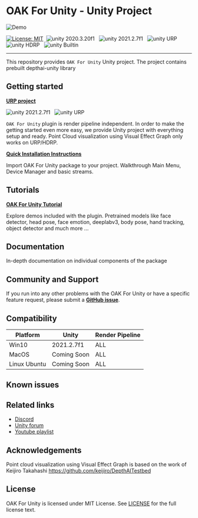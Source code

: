 # OAK For Unity - Unity Project

![Demo](../docs/img/depthai-unity-plugin-face-detector.gif)

[![License: MIT](https://img.shields.io/badge/License-MIT-green.svg)](https://opensource.org/licenses/MIT)&nbsp;
<img src="https://img.shields.io/badge/unity-2020.3.20f1-green.svg?style=flat-square" alt="unity 2020.3.20f1">
&nbsp;
<img src="https://img.shields.io/badge/unity-2021.2.7f1-green.svg?style=flat-square" alt="unity 2021.2.7f1">
&nbsp;
<img src="https://img.shields.io/badge/unity-URP-green.svg?style=flat-square" alt="unity URP">
&nbsp;
<img src="https://img.shields.io/badge/unity-HDRP-green.svg?style=flat-square" alt="unity HDRP">
&nbsp;
<img src="https://img.shields.io/badge/unity-Builtin-green.svg?style=flat-square" alt="unity Builtin">
&nbsp;

---
This repository provides `OAK For Unity` Unity project. The project contains prebuilt depthai-unity library

## Getting started

**[URP project](docs/Unity.md)** 

<img src="https://img.shields.io/badge/unity-2021.2.7f1-green.svg?style=flat-square" alt="unity 2021.2.7f1">
&nbsp;
<img src="https://img.shields.io/badge/unity-URP-green.svg?style=flat-square" alt="unity URP">
&nbsp;

`OAK For Unity` plugin is render pipeline independent. In order to make the getting started even more easy, we provide Unity project with everything setup and ready. Point Cloud visualization using Visual Effect Graph only works on URP/HDRP.

**[Quick Installation Instructions]()**

Import OAK For Unity package to your project. Walkthrough Main Menu, Device Manager and basic streams.

## Tutorials

**[OAK For Unity Tutorial]()**

Explore demos included with the plugin. Pretrained models like face detector, head pose, face emotion, deeplabv3, body pose, hand tracking, object detector and much more ...

## Documentation
In-depth documentation on individual components of the package

## Community and Support
If you run into any other problems with the OAK For Unity or have a specific feature request, please submit a **[GitHub issue](https://github.com/luxonis/depthai-unity/issues)**.

## Compatibility

|Platform|Unity|Render Pipeline|
|---|---|---|
|Win10|2021.2.7f1|ALL|
|MacOS|Coming Soon|ALL|
|Linux Ubuntu|Coming Soon|ALL

## Known issues

## Related links
- [Discord](https://discord.gg/4hGT3AFPMZ)
- [Unity forum](https://forum.unity.com/threads/oak-for-unity-spatial-ai-meets-the-power-of-unity.1205764/)
- [Youtube playlist](https://youtu.be/CSFOZLBV2RA?list=PLFzqMMJPSNSbsHp7QeJpOHrZu_1BAdDms)

## Acknowledgements
Point cloud visualization using Visual Effect Graph is based on the work of Keijiro Takahashi https://github.com/keijiro/DepthAITestbed

## License
OAK For Unity is licensed under MIT License. See [LICENSE](../LICENSE.md) for the full license text.

